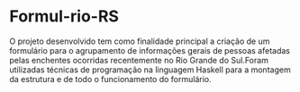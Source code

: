 # Formul-rio-RS
O projeto desenvolvido tem como finalidade principal a criação de um formulário para o agrupamento de informações gerais de pessoas afetadas pelas enchentes ocorridas recentemente no Rio Grande do Sul.Foram utilizadas técnicas de programação na linguagem Haskell para a montagem da estrutura e de todo o funcionamento do formulário.
